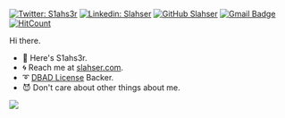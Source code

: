 [![Twitter: S1ahs3r](https://img.shields.io/badge/-@S1ahs3r-1ca0f1?style=flat-square&labelColor=1ca0f1&logo=twitter&logoColor=white&link=https://twitter.com/S1ahs3r)](https://twitter.com/S1ahs3r)
[![Linkedin: Slahser](https://img.shields.io/badge/-slahser-blue?style=flat-square&logo=Linkedin&logoColor=white&link=https://www.linkedin.com/in/slahser/)](https://www.linkedin.com/in/slahser/)
[![GitHub Slahser](https://img.shields.io/github/followers/thaiane?label=follow&style=social)](https://github.com/Slahser)
[![Gmail Badge](https://img.shields.io/badge/-skyslahser@gmail.com-c14438?style=flat-square&logo=Gmail&logoColor=white&link=mailto:skyslahser@gmail.com)](mailto:skyslahser@gmail.com)
[![HitCount](http://hits.dwyl.com/Slahser/Slahser.svg)](http://hits.dwyl.com/Slahser/Slahser)

Hi there.

- :star2: Here's S1ahs3r.
- :cyclone: Reach me at [slahser.com](https://www.slahser.com).
- :curly_loop: [DBAD License](https://dbad-license.org/) Backer.
- :smiling_imp: Don't care about other things about me. 

![](https://github-readme-stats.vercel.app/api?username=slahser&show_icons=true&title_color=fff&icon_color=79ff97&text_color=9f9f9f&bg_color=151515)
